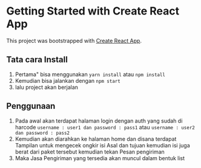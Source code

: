 # Getting Started with Create React App

This project was bootstrapped with [Create React App](https://github.com/facebook/create-react-app).

## Tata cara Install

1. Pertama" bisa menggunakan `yarn install` atau `npm install`
2. Kemudian bisa jalankan dengan `npm start`
3. lalu project akan berjalan 

## Penggunaan
1. Pada awal akan terdapat halaman login dengan auth yang sudah di harcode 
    `username : user1 dan password : pass1` atau `username : user2 dan password : pass2`
2. Kemudian akan diarahkan ke halaman home dan disana terdapat Tampilan untuk mengecek ongkir
    isi Asal dan tujuan kemudian isi juga berat dari paket tersebut kemudian tekan Pesan pengiriman
3. Maka Jasa Pengiriman yang tersedia akan muncul dalam bentuk list 

